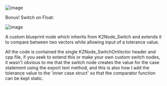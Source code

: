 ![image](https://github.com/Amir-BK/Unreal_SwitchOnVector/assets/6035249/f0e4e40f-633a-49cd-a231-42d12cceb602)

Bonus! Switch on Float:

![image](https://github.com/Amir-BK/Unreal_SwitchOnVector/assets/6035249/fa6d96e6-f615-41f2-8d76-1b62ffb9f909)


A custom blueprint node which inherits from K2Node_Switch and extends it to compare between two vectors while allowing input of a tolerance value.

All the code is contained the single K2Node_SwitchOnVector header and cpp file, if you seek to extend this or make your own custom switch nodes, it wasn't obvious to me that the switch node creates the value for the case statement using the export text method, and this is also how I add the tolerance value to the 'inner case struct' so that the comparator function can be kept static.  
